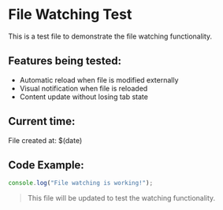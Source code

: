 # File Watching Test

This is a test file to demonstrate the file watching functionality.

## Features being tested:
- Automatic reload when file is modified externally
- Visual notification when file is reloaded
- Content update without losing tab state

## Current time:
File created at: $(date)

## Code Example:
```javascript
console.log("File watching is working!");
```

> This file will be updated to test the watching functionality.
